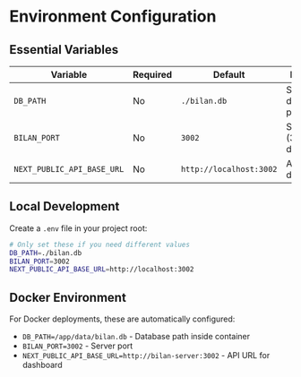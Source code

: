 # Environment Configuration

## Essential Variables

| Variable | Required | Default | Description |
|----------|----------|---------|-------------|
| `DB_PATH` | No | `./bilan.db` | SQLite database file path |
| `BILAN_PORT` | No | `3002` | Server port (3002 in development) |
| `NEXT_PUBLIC_API_BASE_URL` | No | `http://localhost:3002` | API URL for dashboard |

## Local Development

Create a `.env` file in your project root:

```bash
# Only set these if you need different values
DB_PATH=./bilan.db
BILAN_PORT=3002
NEXT_PUBLIC_API_BASE_URL=http://localhost:3002
```

## Docker Environment

For Docker deployments, these are automatically configured:

- `DB_PATH=/app/data/bilan.db` - Database path inside container
- `BILAN_PORT=3002` - Server port
- `NEXT_PUBLIC_API_BASE_URL=http://bilan-server:3002` - API URL for dashboard 
